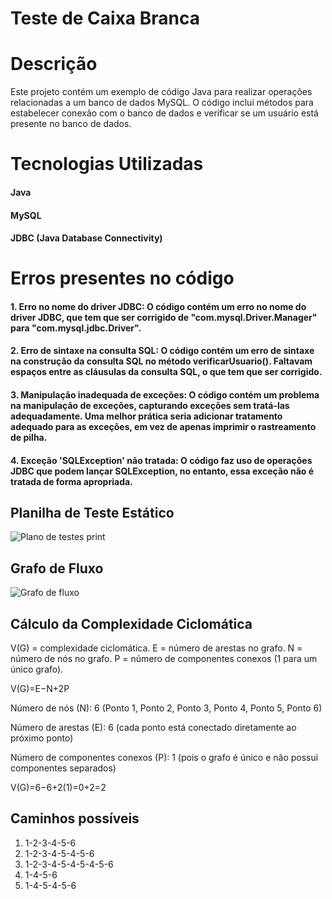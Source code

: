 # Teste de Caixa Branca

# Descrição
Este projeto contém um exemplo de código Java para realizar operações relacionadas a um banco de dados MySQL. O código inclui métodos para estabelecer conexão com o banco de dados e verificar se um usuário está presente no banco de dados.

# Tecnologias Utilizadas
#### Java
#### MySQL
#### JDBC (Java Database Connectivity)

# Erros presentes no código
#### 1. Erro no nome do driver JDBC: O código contém um erro no nome do driver JDBC, que tem que ser corrigido de "com.mysql.Driver.Manager" para "com.mysql.jdbc.Driver".
#### 2. Erro de sintaxe na consulta SQL: O código contém um erro de sintaxe na construção da consulta SQL no método verificarUsuario(). Faltavam espaços entre as cláusulas da consulta SQL, o que tem que ser corrigido.
#### 3. Manipulação inadequada de exceções: O código contém um problema na manipulação de exceções, capturando exceções sem tratá-las adequadamente. Uma melhor prática seria adicionar tratamento adequado para as exceções, em vez de apenas imprimir o rastreamento de pilha.
#### 4. Exceção 'SQLException' não tratada: O código faz uso de operações JDBC que podem lançar SQLException, no entanto, essa exceção não é tratada de forma apropriada.


## Planilha de Teste Estático
![Plano de testes print](https://github.com/renebttg/TesteCaixaBranca/assets/114888521/fd17afc2-c621-473c-a38f-970ec0eb2de6)

## Grafo de Fluxo
![Grafo de fluxo](https://github.com/renebttg/TesteCaixaBranca/assets/114888521/a2dae9bb-90b3-47fb-a4ee-b05fd3a94f52)

## Cálculo da Complexidade Ciclomática
V(G) = complexidade ciclomática.
E = número de arestas no grafo.
N = número de nós no grafo.
P = número de componentes conexos (1 para um único grafo).

V(G)=E−N+2P

Número de nós (N): 6 (Ponto 1, Ponto 2, Ponto 3, Ponto 4, Ponto 5, Ponto 6)

Número de arestas (E): 6 (cada ponto está conectado diretamente ao próximo ponto)

Número de componentes conexos (P): 1 (pois o grafo é único e não possui componentes separados)

V(G)=6−6+2(1)=0+2=2

## Caminhos possíveis

1. 1-2-3-4-5-6
2. 1-2-3-4-5-4-5-6
3. 1-2-3-4-5-4-5-4-5-6
4. 1-4-5-6
5. 1-4-5-4-5-6

